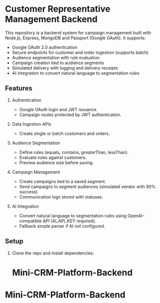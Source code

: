 # Customer Representative Management Backend

This repository is a backend system for campaign management built with Node.js, Express, MongoDB and Passport (Google OAuth). It supports:

- Google OAuth 2.0 authentication
- Secure endpoints for customer and order ingestion (supports batch)
- Audience segmentation with rule evaluation
- Campaign creation tied to audience segments
- Simulated delivery with logging and delivery receipts
- AI integration to convert natural language to segmentation rules

## Features

1. Authentication
   - Google OAuth login and JWT issuance.
   - Campaign routes protected by JWT authentication.

2. Data Ingestion APIs
   - Create single or batch customers and orders.

3. Audience Segmentation
   - Define rules (equals, contains, greaterThan, lessThan).
   - Evaluate rules against customers.
   - Preview audience size before saving.

4. Campaign Management
   - Create campaigns tied to a saved segment.
   - Send campaigns to segment audiences (simulated vendor with 90% success).
   - Communication logs stored with statuses.

5. AI Integration
   - Convert natural language to segmentation rules using OpenAI-compatible API (AI_API_KEY required).
   - Fallback simple parser if AI not configured.

## Setup

1. Clone the repo and install dependencies:

   # Mini-CRM-Platform-Backend
# Mini-CRM-Platform-Backend
